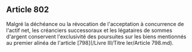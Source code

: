 Article 802
----
Malgré la déchéance ou la révocation de l'acceptation à concurrence de l'actif
net, les créanciers successoraux et les légataires de sommes d'argent conservent
l'exclusivité des poursuites sur les biens mentionnés au premier alinéa de
l'article [798](/Livre III/Titre Ier/Article 798.md).
